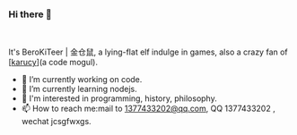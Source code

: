 ### Hi there 👋
<br>

  It's BeroKiTeer | 金仓鼠, a lying-flat elf indulge in games, also a crazy fan of [[karucy](https://space.bilibili.com/1532574010)](a code mogul).

- 🔭 I’m currently working on code.
- 🌱 I’m currently learning nodejs.
- 🤩 I'm interested in programming, history, philosophy.
- 📫 How to reach me:mail to 1377433202@qq.com, QQ 1377433202 , wechat jcsgfwxgs.
